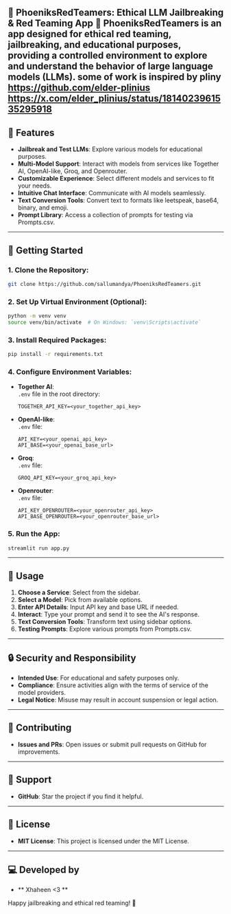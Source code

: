  
**🔐 PhoeniksRedTeamers: Ethical LLM Jailbreaking & Red Teaming App 🚀**
**PhoeniksRedTeamers** is an app designed for ethical red teaming, jailbreaking, and educational purposes, providing a controlled environment to explore and understand the behavior of large language models (LLMs).
some of work is inspired by pliny 
https://github.com/elder-plinius
https://x.com/elder_plinius/status/1814023961535295918
---

## 🔧 Features

- **Jailbreak and Test LLMs**: Explore various models for educational purposes.
- **Multi-Model Support**: Interact with models from services like Together AI, OpenAI-like, Groq, and Openrouter.
- **Customizable Experience**: Select different models and services to fit your needs.
- **Intuitive Chat Interface**: Communicate with AI models seamlessly.
- **Text Conversion Tools**: Convert text to formats like leetspeak, base64, binary, and emoji.
- **Prompt Library**: Access a collection of prompts for testing via Prompts.csv.

---

## 🚀 Getting Started

### 1. Clone the Repository:
```bash
git clone https://github.com/sallumandya/PhoeniksRedTeamers.git
```

### 2. Set Up Virtual Environment (Optional):
```bash
python -m venv venv
source venv/bin/activate  # On Windows: `venv\Scripts\activate`
```

### 3. Install Required Packages:
```bash
pip install -r requirements.txt
```

### 4. Configure Environment Variables:

- **Together AI**:  
  `.env` file in the root directory:
  ```
  TOGETHER_API_KEY=<your_together_api_key>
  ```

- **OpenAI-like**:  
  `.env` file:
  ```
  API_KEY=<your_openai_api_key>
  API_BASE=<your_openai_base_url>
  ```

- **Groq**:  
  `.env` file:
  ```
  GROQ_API_KEY=<your_groq_api_key>
  ```

- **Openrouter**:  
  `.env` file:
  ```
  API_KEY_OPENROUTER=<your_openrouter_api_key>
  API_BASE_OPENROUTER=<your_openrouter_base_url>
  ```

### 5. Run the App:
```bash
streamlit run app.py
```

---

## 📝 Usage

1. **Choose a Service**: Select from the sidebar.
2. **Select a Model**: Pick from available options.
3. **Enter API Details**: Input API key and base URL if needed.
4. **Interact**: Type your prompt and send it to see the AI's response.
5. **Text Conversion Tools**: Transform text using sidebar options.
6. **Testing Prompts**: Explore various prompts from Prompts.csv.

---

## 🔒 Security and Responsibility

- **Intended Use**: For educational and safety purposes only.
- **Compliance**: Ensure activities align with the terms of service of the model providers.
- **Legal Notice**: Misuse may result in account suspension or legal action.

---

## 🤝 Contributing

- **Issues and PRs**: Open issues or submit pull requests on GitHub for improvements.

---

## 🌟 Support

- **GitHub**: Star the project if you find it helpful.

---

## 📜 License

- **MIT License**: This project is licensed under the MIT License.

---

## 💻 Developed by
- ** Xhaheen <3 **

Happy jailbreaking and ethical red teaming! 🔐
